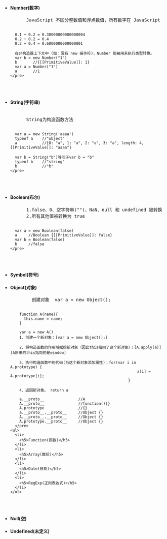<ul>
  <li>
    <h4>Number(数字)</h4>
    <pre>
      JavaScript 不区分整数值和浮点数值，所有数字在 JavaScript 中均用浮点数值表示，所以在进行数字运算的时候要特别注意
      
      0.1 + 0.2 = 0.30000000000000004
      0.2 + 0.2 = 0.4
      0.2 + 0.4 = 0.6000000000000001
      
      在非构造器上下文中 (如：没有 new 操作符)，Number 能被用来执行类型转换。
      var b = new Number("1")
      b       //{[[PrimitiveValue]]: 1}
      var a = Number("1")
      a       //1
    </pre>
  </li>
  <li>
    <h4>String(字符串)</h4>
    <pre> 
      String为构造函数方法
      
      var a = new String('aaaa')
      typeof a    //"object"
      a           //{0: "a", 1: "a", 2: "a", 3: "a", length: 4, [[PrimitiveValue]]: "aaaa"}
      
      var b = String("b")等同于var b = "b"
      typeof b    //"string"
      b           //"b"
    </pre>
  </li>
  <li>
    <h4>Boolean(布尔)</h4>
    <pre>
      1.false、0、空字符串("")、NaN、null 和 undefined 被转换为 false
      2.所有其他值被转换为 true
      
      var a = new Boolean(false)
      a     //Boolean {[[PrimitiveValue]]: false}
      var b = Boolean(false)
      b     //false
    </pre>
  </li>
  <li>
    <h4>Symbol(符号)</h4>
  </li>
  <li>
    <h4>Object(对象)</h4>
      <pre>
        创建对象  var a = new Object();
        
        function A(name){
          this.name = name;
        }
        
        var a = new A()
        1、创建一个新对象；[var a = new Object();]

        2、将构造函数的作用域赋给新对象（因此this指向了这个新对象）；[A.apply(a)]  [A原来的this指向的是window]
        
        3、执行构造函数中的代码(为这个新对象添加属性)；for(var i in A.prototype) {
                                                            a[i] = A.prototype[i];
                                                        }
        
        4、返回新对象。 return a
        
        a.__proto__               //A
        A.__proto__               //function(){}
        A.prototype               //{}
        a.__proto__.__proto__     //Object {}
        A.__proto__.__proto__     //Object {}
        A.prototype.__proto__     //Object {}
      </pre>
    <ul>
      <li>
        <h5>Function(函数)</h5>
      </li>
      <li>
        <h5>Array(数组)</h5>
      </li>
      <li>
        <h5>Date(日期)</h5>
      </li>
      <li>
        <h5>RegExp(正则表达式)</h5>
      </li>
    </ul>
  </li>
  <li>
    <h4>Null(空)</h4>
  </li>
  <li>
    <h4>Undefined(未定义)</h4>
  </li>
</ul>
